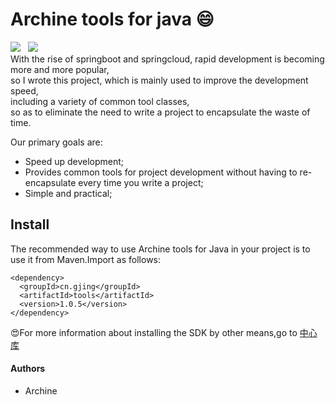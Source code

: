 # Archine tools for java :smile:
![](https://img.shields.io/badge/version-1.0.5-green.svg) &nbsp; ![](https://img.shields.io/badge/author-archine-green.svg)  
With the rise of springboot and springcloud, rapid development is becoming more and more popular,    
so I wrote this project, which is mainly used to improve the development speed,    
including a variety of common tool classes,      
so as to eliminate the need to write a project to encapsulate the waste of time.     
      
Our primary goals are:   
* Speed up development;   
* Provides common tools for project development without having to re-encapsulate every time you write a project;   
* Simple and practical;     
     
**Install**
---
The recommended way to use Archine tools for Java in your project is to use it from Maven.Import as follows:
```
<dependency>
  <groupId>cn.gjing</groupId>
  <artifactId>tools</artifactId>
  <version>1.0.5</version>
</dependency>
```
:heart_eyes:For more information about installing the SDK by other means,go to <a href='https://search.maven.org/artifact/cn.gjing/tools/1.0.5/jar'>中心库</a>   
#### **Authors**
* Archine
